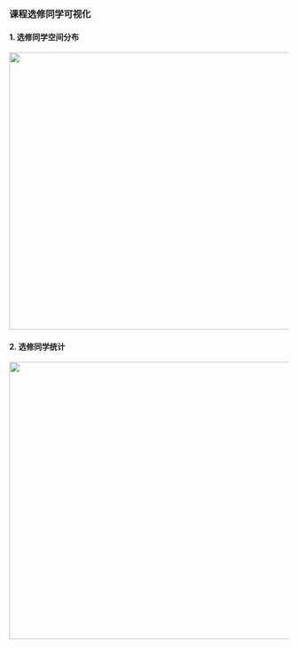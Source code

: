 ### 课程选修同学可视化
#### 1. 选修同学空间分布
<p align="center"><img src='figs/distibution_students.png' width='600' height='500'> 

#### 2. 选修同学统计
<p align="center">
<img src='figs/stats_students.png' width='600' height='500'>